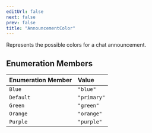 ```yaml
---
editUrl: false
next: false
prev: false
title: "AnnouncementColor"
---
```


Represents the possible colors for a chat announcement.

## Enumeration Members

| Enumeration Member | Value |
| :------ | :------ |
| `Blue` | `"blue"` |
| `Default` | `"primary"` |
| `Green` | `"green"` |
| `Orange` | `"orange"` |
| `Purple` | `"purple"` |
